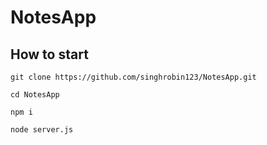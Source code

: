 # NotesApp


## How to start
```
git clone https://github.com/singhrobin123/NotesApp.git

cd NotesApp

npm i

node server.js
```